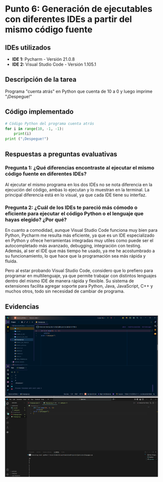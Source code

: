 # Punto 6: Generación de ejecutables con diferentes IDEs a partir del mismo código fuente

## IDEs utilizados
- **IDE 1:** Pycharm - Versión 21.0.8
- **IDE 2:** Visual Studio Code - Versión 1.105.1

## Descripción de la tarea
Programa "cuenta atrás" en Python que cuenta de 10 a 0 y luego imprime "¡Despegue!"

## Código implementado

```python
# Código Python del programa cuenta atrás
for i in range(10, -1, -1):
    print(i)
print ("¡Despegue!")
```

## Respuestas a preguntas evaluativas

### Pregunta 1: ¿Qué diferencias encontraste al ejecutar el mismo código fuente en diferentes IDEs?
Al ejecutar el mismo programa en los dos IDEs no se nota diferencia en la ejecución del código, ambas lo ejecutan y lo muestran en la terminal. La principal diferencia está en lo visual, ya que cada IDE tiene su interfaz.

### Pregunta 2: ¿Cuál de los IDEs te pareció más cómodo o eficiente para ejecutar el código Python o el lenguaje que hayas elegido? ¿Por qué?
En cuanto a comodidad, aunque Visual Studio Code funciona muy bien para Python, Pycharm me resulta más eficiente, ya que es un IDE especializado en Python y ofrece herramientas integradas muy utiles como puede ser el autocompletado más avanzado, debugging, integración con testing. Además, al ser el IDE que más tiempo he usado, ya me he acostumbrado a su funcionamiento, lo que hace que la programación sea más rápida y fluida.

Pero al estar probando Visual Studio Code, considero que lo prefiero para programar en multilenguaje, ya que permite trabajar con distintos lenguajes dentro del mismo IDE de manera rápida y flexible. Su sistema de extensiones facilita agregar soporte para Python, Java, JavaScript, C++ y muchos otros, todo sin necesidad de cambiar de programa.

## Evidencias
![Ejecución en IDE 1](capturas/punto6_ide1_ejecucion.png)
![Ejecución en IDE 2](capturas/punto6_ide2_ejecucion.png)